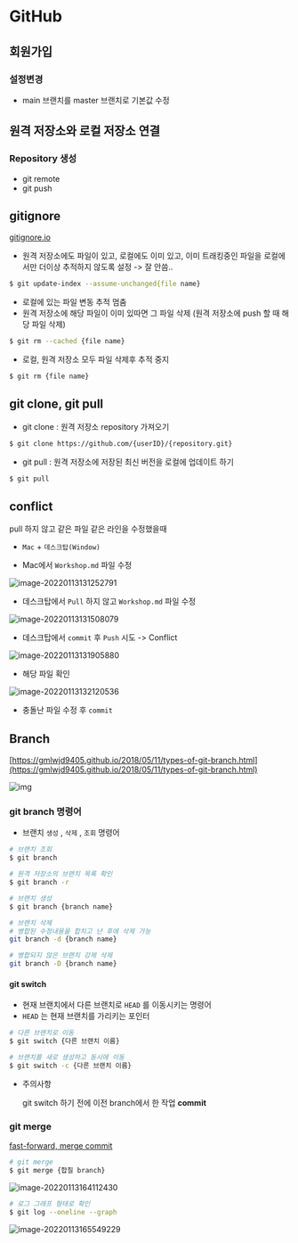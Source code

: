 # GitHub

## 회원가입

### 설정변경

- main 브랜치를 master 브랜치로 기본값 수정



## 원격 저장소와 로컬 저장소 연결

### Repository 생성

- git remote
- git push



## gitignore

[gitignore.io](https://gitignore.io)

- 원격 저장소에도 파일이 있고, 로컬에도 이미 있고, 이미 트래킹중인 파일을 로컬에서만 더이상 추적하지 않도록 설정 -> 잘 안씀..

```bash
$ git update-index --assume-unchanged{file name}
```

- 로컬에 있는 파일 변동 추적 멈춤
- 원격 저장소에 해당 파일이 이미 있따면 그 파일 삭제 (원격 저장소에 push 할 때 해당 파일 삭제)

```bash
$ git rm --cached {file name}
```

- 로컬, 원격 저장소 모두 파일 삭제후 추적 중지

```bash
$ git rm {file name}
```



## git clone, git pull

- git clone : 원격 저장소 repository 가져오기

```bash
$ git clone https://github.com/{userID}/{repository.git}
```

- git pull : 원격 저장소에 저장된 최신 버전을 로컬에 업데이트 하기

```bash
$ git pull
```



## conflict

pull 하지 않고 같은 파일 같은 라인을 수정했을때

- `Mac` + `데스크탑(Window)`



- Mac에서 `Workshop.md` 파일 수정

![image-20220113131252791](GitHub.assets/image-20220113131252791.png)



- 데스크탑에서 `Pull` 하지 않고 `Workshop.md` 파일 수정

![image-20220113131508079](GitHub.assets/image-20220113131508079.png)

- 데스크탑에서 `commit` 후  `Push` 시도 -> Conflict

![image-20220113131905880](GitHub.assets/image-20220113131905880.png)

- 해당 파일 확인

![image-20220113132120536](GitHub.assets/image-20220113132120536.png)

- 충돌난 파일 수정 후 `commit`





## Branch

[https://gmlwjd9405.github.io/2018/05/11/types-of-git-branch.html](https://gmlwjd9405.github.io/2018/05/11/types-of-git-branch.html)

![img](GitHub.assets/total-branch.png)



### git branch 명령어

- 브랜치 `생성` , `삭제` , `조회` 명령어

```bash
# 브랜치 조회
$ git branch

# 원격 저장소의 브랜치 목록 확인
$ git branch -r

# 브랜치 생성
$ git branch {branch name}

# 브랜치 삭제
# 병합된 수정내용을 합치고 난 후에 삭제 가능
git branch -d {branch name}

# 병합되지 않은 브랜치 강제 삭제
git branch -D {branch name}

```



#### git switch

- 현재 브랜치에서 다른 브랜치로 `HEAD` 를 이동시키는 명령어
- `HEAD` 는 현재 브랜치를 가리키는 포인터

```bash
# 다른 브랜치로 이동
$ git switch {다른 브랜치 이름}

# 브랜치를 새로 생성하고 동시에 이동
$ git switch -c {다른 브랜치 이름}

```

- 주의사항

  git switch 하기 전에 이전 branch에서 한 작업 **commit**



### git merge

[fast-forward, merge commit](https://psklog.tistory.com/22)

```bash
# git merge
$ git merge {합칠 branch}
```

![image-20220113164112430](GitHub.assets/image-20220113164112430.png)



``` bash
# 로그 그래프 형태로 확인
$ git log --oneline --graph
```

![image-20220113165549229](GitHub.assets/image-20220113165549229.png)

